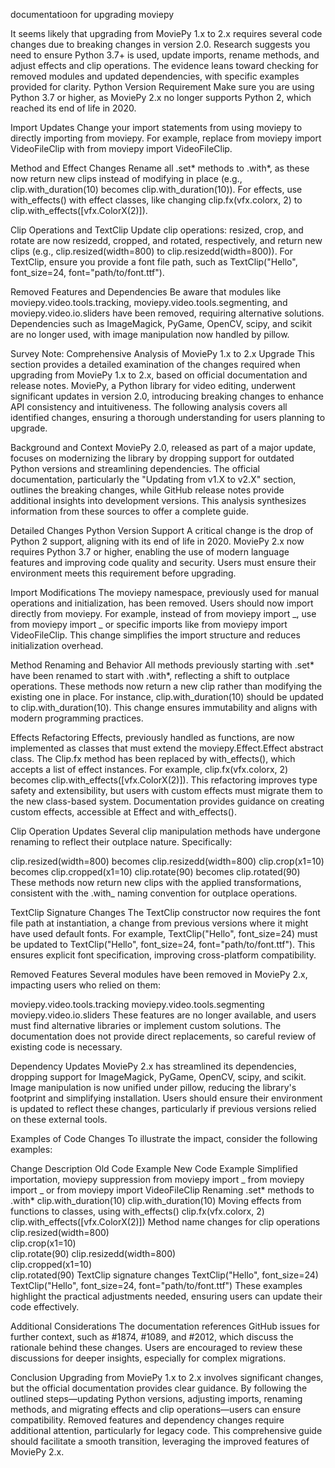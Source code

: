 documentatioon for upgrading moviepy

It seems likely that upgrading from MoviePy 1.x to 2.x requires several code changes due to breaking changes in version 2.0.
Research suggests you need to ensure Python 3.7+ is used, update imports, rename methods, and adjust effects and clip operations.
The evidence leans toward checking for removed modules and updated dependencies, with specific examples provided for clarity.
Python Version Requirement
Make sure you are using Python 3.7 or higher, as MoviePy 2.x no longer supports Python 2, which reached its end of life in 2020.

Import Updates
Change your import statements from using moviepy to directly importing from moviepy. For example, replace from moviepy import VideoFileClip with from moviepy import VideoFileClip.

Method and Effect Changes
Rename all .set* methods to .with*, as these now return new clips instead of modifying in place (e.g., clip.with_duration(10) becomes clip.with_duration(10)). For effects, use with_effects() with effect classes, like changing clip.fx(vfx.colorx, 2) to clip.with_effects([vfx.ColorX(2)]).

Clip Operations and TextClip
Update clip operations: resized, crop, and rotate are now resizedd, cropped, and rotated, respectively, and return new clips (e.g., clip.resized(width=800) to clip.resizedd(width=800)). For TextClip, ensure you provide a font file path, such as TextClip("Hello", font_size=24, font="path/to/font.ttf").

Removed Features and Dependencies
Be aware that modules like moviepy.video.tools.tracking, moviepy.video.tools.segmenting, and moviepy.video.io.sliders have been removed, requiring alternative solutions. Dependencies such as ImageMagick, PyGame, OpenCV, scipy, and scikit are no longer used, with image manipulation now handled by pillow.

Survey Note: Comprehensive Analysis of MoviePy 1.x to 2.x Upgrade
This section provides a detailed examination of the changes required when upgrading from MoviePy 1.x to 2.x, based on official documentation and release notes. MoviePy, a Python library for video editing, underwent significant updates in version 2.0, introducing breaking changes to enhance API consistency and intuitiveness. The following analysis covers all identified changes, ensuring a thorough understanding for users planning to upgrade.

Background and Context
MoviePy 2.0, released as part of a major update, focuses on modernizing the library by dropping support for outdated Python versions and streamlining dependencies. The official documentation, particularly the "Updating from v1.X to v2.X" section, outlines the breaking changes, while GitHub release notes provide additional insights into development versions. This analysis synthesizes information from these sources to offer a complete guide.

Detailed Changes
Python Version Support
A critical change is the drop of Python 2 support, aligning with its end of life in 2020. MoviePy 2.x now requires Python 3.7 or higher, enabling the use of modern language features and improving code quality and security. Users must ensure their environment meets this requirement before upgrading.

Import Modifications
The moviepy namespace, previously used for manual operations and initialization, has been removed. Users should now import directly from moviepy. For example, instead of from moviepy import _, use from moviepy import _ or specific imports like from moviepy import VideoFileClip. This change simplifies the import structure and reduces initialization overhead.

Method Renaming and Behavior
All methods previously starting with .set* have been renamed to start with .with*, reflecting a shift to outplace operations. These methods now return a new clip rather than modifying the existing one in place. For instance, clip.with_duration(10) should be updated to clip.with_duration(10). This change ensures immutability and aligns with modern programming practices.

Effects Refactoring
Effects, previously handled as functions, are now implemented as classes that must extend the moviepy.Effect.Effect abstract class. The Clip.fx method has been replaced by with_effects(), which accepts a list of effect instances. For example, clip.fx(vfx.colorx, 2) becomes clip.with_effects([vfx.ColorX(2)]). This refactoring improves type safety and extensibility, but users with custom effects must migrate them to the new class-based system. Documentation provides guidance on creating custom effects, accessible at Effect and with_effects().

Clip Operation Updates
Several clip manipulation methods have undergone renaming to reflect their outplace nature. Specifically:

clip.resized(width=800) becomes clip.resizedd(width=800)
clip.crop(x1=10) becomes clip.cropped(x1=10)
clip.rotate(90) becomes clip.rotated(90)
These methods now return new clips with the applied transformations, consistent with the .with\_ naming convention for outplace operations.

TextClip Signature Changes
The TextClip constructor now requires the font file path at instantiation, a change from previous versions where it might have used default fonts. For example, TextClip("Hello", font_size=24) must be updated to TextClip("Hello", font_size=24, font="path/to/font.ttf"). This ensures explicit font specification, improving cross-platform compatibility.

Removed Features
Several modules have been removed in MoviePy 2.x, impacting users who relied on them:

moviepy.video.tools.tracking
moviepy.video.tools.segmenting
moviepy.video.io.sliders
These features are no longer available, and users must find alternative libraries or implement custom solutions. The documentation does not provide direct replacements, so careful review of existing code is necessary.

Dependency Updates
MoviePy 2.x has streamlined its dependencies, dropping support for ImageMagick, PyGame, OpenCV, scipy, and scikit. Image manipulation is now unified under pillow, reducing the library's footprint and simplifying installation. Users should ensure their environment is updated to reflect these changes, particularly if previous versions relied on these external tools.

Examples of Code Changes
To illustrate the impact, consider the following examples:

Change Description Old Code Example New Code Example
Simplified importation, moviepy suppression from moviepy import _ from moviepy import _ or from moviepy import VideoFileClip
Renaming .set* methods to .with* clip.with_duration(10) clip.with_duration(10)
Moving effects from functions to classes, using with_effects() clip.fx(vfx.colorx, 2) clip.with_effects([vfx.ColorX(2)])
Method name changes for clip operations clip.resized(width=800)<br>clip.crop(x1=10)<br>clip.rotate(90) clip.resizedd(width=800)<br>clip.cropped(x1=10)<br>clip.rotated(90)
TextClip signature changes TextClip("Hello", font_size=24) TextClip("Hello", font_size=24, font="path/to/font.ttf")
These examples highlight the practical adjustments needed, ensuring users can update their code effectively.

Additional Considerations
The documentation references GitHub issues for further context, such as #1874, #1089, and #2012, which discuss the rationale behind these changes. Users are encouraged to review these discussions for deeper insights, especially for complex migrations.

Conclusion
Upgrading from MoviePy 1.x to 2.x involves significant changes, but the official documentation provides clear guidance. By following the outlined steps—updating Python versions, adjusting imports, renaming methods, and migrating effects and clip operations—users can ensure compatibility. Removed features and dependency changes require additional attention, particularly for legacy code. This comprehensive guide should facilitate a smooth transition, leveraging the improved features of MoviePy 2.x.
